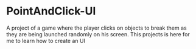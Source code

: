 # PointAndClick-UI
A project of a game where the player clicks on objects to break them as they are being launched randomly on his screen. This projects is here for me to learn how to create an UI
